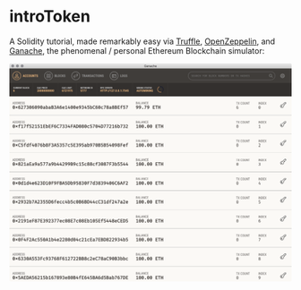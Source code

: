 # introToken

A Solidity tutorial, made remarkably easy via [Truffle](https://github.com/trufflesuite/truffle), [OpenZeppelin](https://github.com/OpenZeppelin/zeppelin-solidity), and [Ganache](http://truffleframework.com/ganache/), the phenomenal / personal Ethereum Blockchain simulator:

![](ganache.png)
